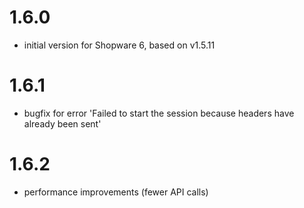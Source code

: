 # 1.6.0
- initial version for Shopware 6, based on v1.5.11

# 1.6.1
- bugfix for error 'Failed to start the session because headers have already been sent'

# 1.6.2
- performance improvements (fewer API calls)

